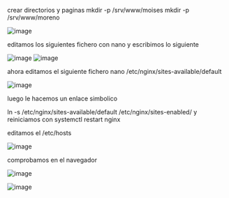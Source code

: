 crear directorios y paginas
mkdir -p /srv/www/moises
mkdir -p /srv/www/moreno


![image](https://github.com/darkrayo97/nginx/assets/114906901/0158b0b3-72bd-42fe-bbb5-36cd89c53f5c)

editamos los siguientes fichero con nano y escribimos lo siguiente

![image](https://github.com/darkrayo97/nginx/assets/114906901/f7f6d9c8-5fe5-4c31-ab46-92b3bcf4f51d)
![image](https://github.com/darkrayo97/nginx/assets/114906901/c771d452-d3a7-43bb-80cf-35c41e7be9f8)

ahora editamos el siguiente fichero nano /etc/nginx/sites-available/default

![image](https://github.com/darkrayo97/nginx/assets/114906901/24db73de-8485-4885-bb59-0fe4f424f90b)

luego le hacemos un enlace simbolico

ln -s /etc/nginx/sites-available/default /etc/nginx/sites-enabled/
y reiniciamos con systemctl restart nginx

editamos el /etc/hosts

![image](https://github.com/darkrayo97/nginx/assets/114906901/7bcf90b7-9e67-4868-acfb-7985f9f01ab2)

comprobamos en el navegador


![image](https://github.com/darkrayo97/nginx/assets/114906901/a4bdb312-70c7-4fb9-90ab-5a767ab01254)



![image](https://github.com/darkrayo97/nginx/assets/114906901/af81a589-a85b-43d4-807b-bfbaf905d82d)

